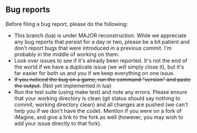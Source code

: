## Bug reports
Before filing a bug report, please do the following:
- This branch (lua) is under MAJOR reconstruction.  While we appreciate any bug reports that persist for a day or two, please be a bit patient and don't report bugs that were introduced in a previous commit.  I'm probably in the middle of working on them.
- Look over issues to see if it's already been reported.  It's not the end of the world if we have a duplicate issue (we will simply close it), but it's far easier for both us and you if we keep everything on one issue.
- ~~If you noticed the bug on a game, run the command "version" and paste the output.~~ (Not yet implemented in lua)
- Run the test suite (using make test) and note any errors.  Please ensure that your working directory is clean (git status should say nothing to commit, working directory clean) and all changes are pushed (we can't help you if we don't have the code).  Mention if you were on a fork of iMagine, and give a link to the fork as well (however, you may wish to add your issue directly to that fork).
